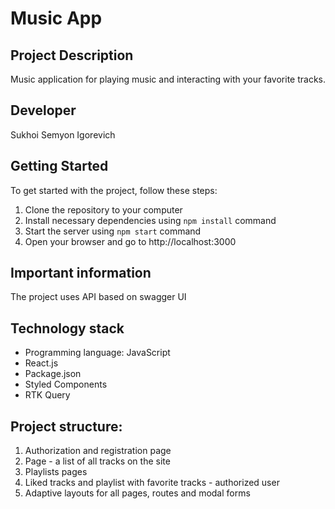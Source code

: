 # Music App

## Project Description
Music application for playing music and interacting with your favorite tracks.

## Developer
Sukhoi Semyon Igorevich

## Getting Started

To get started with the project, follow these steps:

1. Clone the repository to your computer
2. Install necessary dependencies using `npm install` command
3. Start the server using `npm start` command
4. Open your browser and go to http://localhost:3000

## Important information
The project uses API based on swagger UI 

## Technology stack
* Programming language: JavaScript
* React.js
* Package.json
* Styled Components
* RTK Query

## Project structure:
1. Authorization and registration page
2. Page - a list of all tracks on the site
3. Playlists pages
4. Liked tracks and playlist with favorite tracks - authorized user
5. Adaptive layouts for all pages, routes and modal forms